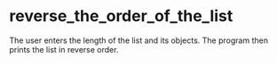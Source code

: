 # reverse_the_order_of_the_list
The user enters the length of the list and its objects. The program then prints the list in reverse order.

